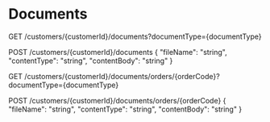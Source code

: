 # Documents

GET /customers/{customerId}/documents?documentType={documentType}

POST /customers/{customerId}/documents
{
  "fileName": "string",
  "contentType": "string",
  "contentBody": "string"
}

GET /customers/{customerId}/documents/orders/{orderCode}?documentType={documentType}

POST /customers/{customerId}/documents/orders/{orderCode}
{
  "fileName": "string",
  "contentType": "string",
  "contentBody": "string"
}